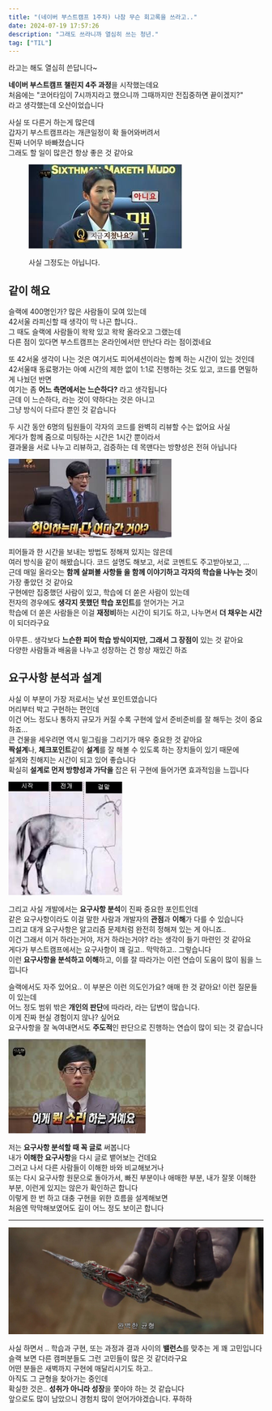 ```yaml
---
title: "(네이버 부스트캠프 1주차) 나참 무슨 회고록을 쓰라고.."
date: 2024-07-19 17:57:26
description: "그래도 쓰라니까 열심히 쓰는 청년."
tag: ["TIL"]
---
```


라고는 해도 열심히 쓴답니다~

**네이버 부스트캠프 챌린지 4주 과정**을 시작했는데요  
처음에는 "코어타임이 7시까지라고 했으니까 그때까지만 전집중하면 끝이겠지?"  
라고 생각했는데 오산이었습니다

사실 또 다른거 하는게 많은데  
갑자기 부스트캠프라는 개큰일정이 확 들어와버려서  
진짜 너어무 바빠졌습니다  
그래도 할 일이 많은건 항상 좋은 것 같아요

<figure>

![지쳤나요?](image.png)

<figcaption>
사실 그정도는 아닙니다.
</figcaption>
</figure>

## 같이 해요

슬랙에 400명인가? 많은 사람들이 모여 있는데  
42서울 라피신할 때 생각이 막 나곤 합니다..  
그 때도 슬랙에 사람들이 왁왁 있고 왁왁 올라오고 그랬는데  
다른 점이 있다면 부스트캠프는 온라인에서만 만난다 라는 점이겠네요

또 42서울 생각이 나는 것은 여기서도 피어세션이라는 함꼐 하는 시간이 있는 것인데  
42서울때 동료평가는 아예 시간의 제한 없이 1:1로 진행하는 것도 있고, 코드를 면밀하게 나눴던 반면  
여기는 좀 **어느 측면에서는 느슨하다?** 라고 생각됩니다  
근데 이 느슨하다, 라는 것이 약하다는 것은 아니고  
그냥 방식이 다르다 뿐인 것 같습니다

두 시간 동안 6명의 팀원들이 각자의 코드를 완벽히 리뷰할 수는 없어요 사실  
게다가 함께 줌으로 미팅하는 시간은 1시간 뿐이라서  
결과물을 서로 나누고 리뷰하고, 검증하는 데 목맨다는 방향성은 전혀 아닙니다

![회의](image-1.png)

피어들과 한 시간을 보내는 방법도 정해져 있지는 않은데  
여러 방식을 같이 해봤습니다. 코드 설명도 해보고, 서로 코멘트도 주고받아보고, ...  
근데 매일 올라오는 **함께 살펴볼 사항들 을 함께 이야기하고 각자의 학습을 나누는 것**이 가장 좋았던 것 같아요  
구현에만 집중했던 사람이 있고, 학습에 더 쏟은 사람이 있는데  
전자의 경우에도 **생각지 못했던 학습 포인트**를 얻어가는 거고  
학습에 더 쏟은 사람들은 이걸 **재정비**하는 시간이 되기도 하고, 나누면서 **더 채우는 시간**이 되더라구요

아무튼.. 생각보다 **느슨한 피어 학습 방식이지만, 그래서 그 장점이** 있는 것 같아요  
다양한 사람들과 배움을 나누고 성장하는 건 항상 재밌긴 하죠

## 요구사항 분석과 설계

사실 이 부분이 가장 저로서는 낯선 포인트였습니다  
머리부터 박고 구현하는 편인데  
이건 어느 정도나 통하지 규모가 커질 수록 구현에 앞서 준비준비를 잘 해두는 것이 중요하죠...  
큰 건물을 세우려면 역시 밑그림을 그리기가 매우 중요한 것 같아요  
**짝설계**나, **체크포인트**같이 **설계**를 잘 해볼 수 있도록 하는 장치들이 있기 때문에  
설계와 친해지는 시간이 되고 있어 좋습니다  
확실히 **설계로 먼저 방향성과 가닥을** 잡은 뒤 구현에 들어가면 효과적임을 느낍니다

![과정](image-2.png)

그리고 사실 개발에서는 **요구사항 분석**이 진짜 중요한 포인트인데  
같은 요구사항이라도 이걸 말한 사람과 개발자의 **관점**과 **이해**가 다를 수 있습니다  
그리고 대개 요구사항은 알고리즘 문제처럼 완전히 정해져 있는 게 아니죠..  
이건 그래서 이거 하라는거야, 저거 하라는거야? 라는 생각이 들기 마련인 것 같아요  
게다가 부스트캠프에서는 요구사항이 꽤 길고.. 막막하고.. 그렇습니다  
이런 **요구사항을 분석하고 이해**하고, 이를 잘 따라가는 이런 연습이 도움이 많이 됨을 느낍니다

슬랙에서도 자주 있어요.. 이 부분은 이런 의도인가요? 애매 한 것 같아요! 이런 질문들이 있는데  
어느 정도 범위 밖은 **개인의 판단**에 따라라, 라는 답변이 많습니다.  
이게 진짜 현실 경험이지 않나? 싶어요  
요구사항을 잘 녹여내면서도 **주도적**인 판단으로 진행하는 연습이 많이 되는 것 같습니다

![이게 무슨 소리야](image-3.png)

저는 **요구사항 분석할 때 꼭 글로** 써봅니다  
내가 **이해한 요구사항**을 다시 글로 뱉어보는 건데요  
그러고 나서 다른 사람들이 이해한 바와 비교해보거나  
또는 다시 요구사항 원문으로 돌아가서, 빠진 부분이나 애매한 부분, 내가 잘못 이해한 부분, 이런게 있지는 않은가 확인하곤 합니다  
이렇게 한 번 하고 대충 구현을 위한 흐름을 설계해보면  
처음엔 막막해보였어도 길이 어느 정도 보이곤 합니다

---

![균형](image-4.png)

사실 하면서 .. 학습과 구현, 또는 과정과 결과 사이의 **밸런스**를 맞추는 게 꽤 고민입니다  
슬랙 보면 다른 캠퍼분들도 그런 고민들이 많은 것 같더라구요  
어떤 분들은 새벽까지 구현에 매달리시기도 하고..  
아직도 그 균형을 찾아가는 중인데  
확실한 것은.. **성취가 아니라 성장**을 쫓아야 하는 것 같습니다  
앞으로도 많이 남았으니 경험치 많이 얻어가야겠습니다. 푸하하
